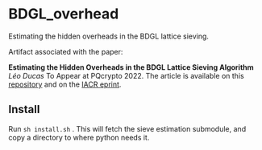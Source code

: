 # BDGL_overhead
Estimating the hidden overheads in the BDGL lattice sieving.

Artifact associated with the paper:

**Estimating the Hidden Overheads in the BDGL Lattice Sieving Algorithm**
_Léo Ducas_
To Appear at PQcrypto 2022.
The article is available on this [repository](article.pdf) and on the [IACR eprint](https://eprint.iacr.org/2022/922).


## Install

Run `sh install.sh` . This will fetch the sieve estimation submodule, and copy a directory to where python needs it.
